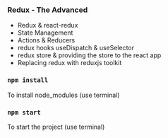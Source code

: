 ### Redux - The Advanced

* Redux & react-redux
* State Management
* Actions & Reducers
* redux hooks useDispatch & useSelector
* redux store & providing the store to the react app
* Replacing redux with reduxjs toolkit

### `npm install`

To install node_modules (use terminal)

### `npm start`

To start the project (use terminal)